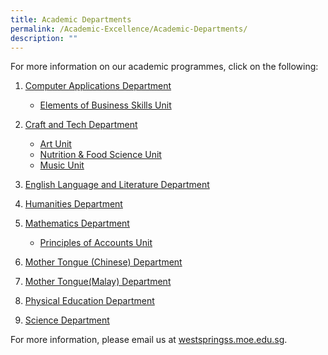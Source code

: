 ```yaml
---
title: Academic Departments
permalink: /Academic-Excellence/Academic-Departments/
description: ""
---
```

For more information on our academic programmes, click on the following:

1.  [Computer Applications Department](/Academic-Excellence/Computer-Applications-Department/)
    *   [Elements of Business Skills Unit](/Academic-Excellence/Computer-Applications-Dpt/Elements-of-Business-Skills-Unit/)
2.  [Craft and Tech Department](/academic-excellence/Craft-and-Tech-Department/)
    *  [Art Unit](/Academic-Excellence/Craft-and-Tech-Department/Art-Unit/)
    *   [Nutrition & Food Science Unit](/Academic-Excellence/Craft-and-Tech-Department/Nutrition-and-Food-Science-Unit/)
    *   [Music Unit](https://westspringsec.moe.edu.sg/academic-excellence/craft-and-tech-department/music/)
   
3.  [English Language and Literature Department](/Academic-Excellence/English-Language-and-Literature-Department/)

4. [Humanities Department](/Academic-Excellence/Humanities-Department/)

5. [Mathematics Department](/Academic-Excellence/Mathematics-Department/)
    *  [Principles of Accounts Unit](/Academic-Excellence/Mathematics-Department/Principles-of-Accounts-Unit/)
7.  [Mother Tongue (Chinese) Department](/Academic-Excellence/Mother-Tongue-Chinese-Department/)
8.  [Mother Tongue(Malay) Department](/Academic-Excellence/Mother-Tongue-Malay-Department/)
9.  [Physical Education Department](/Academic-Excellence/Physical-Education-Department/)
10.  [Science Department](/Academic-Excellence/Science-Department/)

For more information, please email us at [westspringss.moe.edu.sg](http://westspringss.moe.edu.sg/).